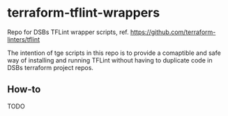 # terraform-tflint-wrappers

Repo for DSBs TFLint wrapper scripts, ref. https://github.com/terraform-linters/tflint

The intention of tge scripts in this repo is to provide a comaptible and safe way of installing and running TFLint without having to duplicate code in DSBs terraform project repos.

## How-to
TODO


